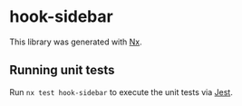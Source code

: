 # hook-sidebar

This library was generated with [Nx](https://nx.dev).

## Running unit tests

Run `nx test hook-sidebar` to execute the unit tests via [Jest](https://jestjs.io).
